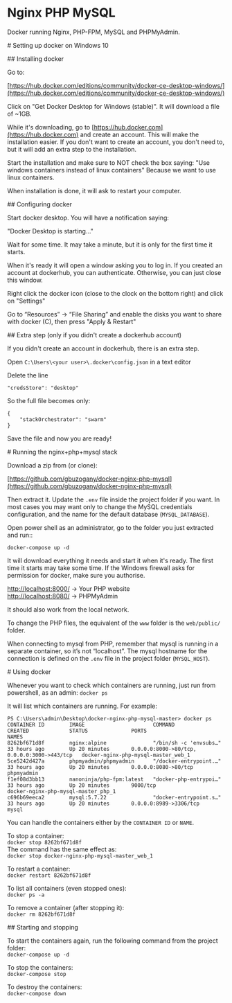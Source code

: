 # Nginx PHP MySQL

Docker running Nginx, PHP-FPM, MySQL and PHPMyAdmin.


# Setting up docker on Windows 10


## Installing docker

Go to:

[https://hub.docker.com/editions/community/docker-ce-desktop-windows/](https://hub.docker.com/editions/community/docker-ce-desktop-windows/)

Click on "Get Docker Desktop for Windows (stable)".
It will download a file of \~1GB.

While it's downloading, go to [https://hub.docker.com](https://hub.docker.com) and create an account. This will make the installation easier. If you don't want to create an account, you don't need to, but it will add an extra step to the installation.

Start the installation and make sure to NOT check the box saying:
"Use windows containers instead of linux containers"
Because we want to use linux containers.

When installation is done, it will ask to restart your computer.


## Configuring docker

Start docker desktop. You will have a notification saying:

"Docker Desktop is starting..."

Wait for some time. It may take a minute, but it is only for the first time it starts.

When it's ready it will open a window asking you to log in. If you created an account at dockerhub, you can authenticate. Otherwise, you can just close this window.

Right click the docker icon (close to the clock on the bottom right) and click on "Settings"

Go to “Resources” -> “File Sharing” and enable the disks you want to share with docker (C), then press "Apply & Restart"


## Extra step (only if you didn't create a dockerhub account)

If you didn't create an account in dockerhub, there is an extra step.

Open `C:\Users\<your user>\.docker\config.json` in a text editor

Delete the line

`"credsStore": "desktop"`

So the full file becomes only:

```
{
    "stackOrchestrator": "swarm"
}
```

Save the file and now you are ready!


# Running the nginx+php+mysql stack

Download a zip from (or clone):

[https://github.com/gbuzogany/docker-nginx-php-mysql](https://github.com/gbuzogany/docker-nginx-php-mysql)

Then extract it. Update the `.env` file inside the project folder if you want. In most cases you may want only to change the MySQL credentials configuration, and the name for the default database (`MYSQL_DATABASE`).

Open power shell as an administrator, go to the folder you just extracted and run::

`docker-compose up -d`

It will download everything it needs and start it when it's ready. The first time it starts may take some time.
If the Windows firewall asks for permission for docker, make sure you authorise.

[http://localhost:8000/](http://localhost:8000/) -> Your PHP website  
[http://localhost:8080/](http://localhost:8000/) -> PHPMyAdmin

It should also work from the local network.

To change the PHP files, the equivalent of the `www` folder is the `web/public/` folder.

When connecting to mysql from PHP, remember that mysql is running in a separate container, so it’s not “localhost”. The mysql hostname for the connection is defined on the `.env` file in the project folder (`MYSQL_HOST`).


# Using docker

Whenever you want to check which containers are running, just run from powershell, as an admin:
`docker ps`

It will list which containers are running. For example:

```
PS C:\Users\admin\Desktop\docker-nginx-php-mysql-master> docker ps
CONTAINER ID        IMAGE                      COMMAND                  CREATED             STATUS              PORTS                                         NAMES
8262bf671d8f        nginx:alpine               "/bin/sh -c 'envsubs…"   33 hours ago        Up 20 minutes       0.0.0.0:8000->80/tcp, 0.0.0.0:3000->443/tcp   docker-nginx-php-mysql-master_web_1
5ce5242d427a        phpmyadmin/phpmyadmin      "/docker-entrypoint.…"   33 hours ago        Up 20 minutes       0.0.0.0:8080->80/tcp                          phpmyadmin
f1ef08d3bb13        nanoninja/php-fpm:latest   "docker-php-entrypoi…"   33 hours ago        Up 20 minutes       9000/tcp                                      docker-nginx-php-mysql-master_php_1
c696b69eeca2        mysql:5.7.22               "docker-entrypoint.s…"   33 hours ago        Up 20 minutes       0.0.0.0:8989->3306/tcp                        mysql
```

You can handle the containers either by the `CONTAINER ID` or `NAME`.

To stop a container:  
`docker stop 8262bf671d8f`  
The command has the same effect as:  
`docker stop docker-nginx-php-mysql-master_web_1`

To restart a container:  
`docker restart 8262bf671d8f`

To list all containers (even stopped ones):  
`docker ps -a`

To remove a container (after stopping it):  
`docker rm 8262bf671d8f`


## Starting and stopping

To start the containers again, run the following command from the project folder:  
`docker-compose up -d`

To stop the containers:  
`docker-compose stop`

To destroy the containers:  
`docker-compose down`

